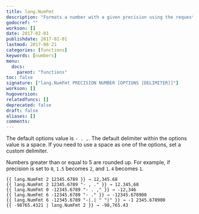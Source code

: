 ```yaml
---
title: lang.NumFmt
description: "Formats a number with a given precision using the requested `negative`, `decimal`, and `grouping` options. The `options` parameter is a string consisting of `<negative> <decimal> <grouping>`."
godocref: ""
workson: []
date: 2017-02-01
publishdate: 2017-02-01
lastmod: 2017-08-21
categories: [functions]
keywords: [numbers]
menu:
  docs:
    parent: "functions"
toc: false
signature: ["lang.NumFmt PRECISION NUMBER [OPTIONS [DELIMITER]]"]
workson: []
hugoversion:
relatedfuncs: []
deprecated: false
draft: false
aliases: []
comments:
---
```


The default options value is `- . ,`.  The default delimiter within the options
value is a space.  If you need to use a space as one of the options, set a
custom delimiter.

Numbers greater than or equal to 5 are rounded up. For example, if precision is set to `0`, `1.5` becomes `2`, and `1.4` becomes `1`.

```
{{ lang.NumFmt 2 12345.6789 }} → 12,345.68
{{ lang.NumFmt 2 12345.6789 "- , ." }} → 12.345,68
{{ lang.NumFmt 0 -12345.6789 "- . ," }} → -12,346
{{ lang.NumFmt 6 -12345.6789 "- ." }} → -12345.678900
{{ lang.NumFmt 6 -12345.6789 "-|.| " "|" }} → -1 2345.678900
{{ -98765.4321 | lang.NumFmt 2 }} → -98,765.43
```
